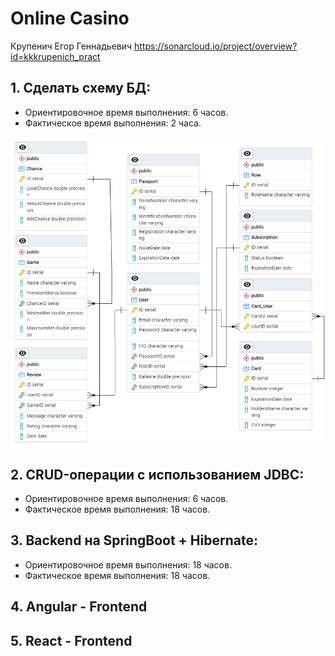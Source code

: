 # Online Casino

Крупенич Егор Геннадьевич
https://sonarcloud.io/project/overview?id=kkkrupenich_pract

## 1. Сделать схему БД:
* Ориентировочное время выполнения: 6 часов.
* Фактическое время выполнения: 2 часа.

![схема бд](https://github.com/kkkrupenich/pract/blob/main/erd.png)

## 2. CRUD-операции с использованием JDBC:
* Ориентировочное время выполнения: 6 часов.
* Фактическое время выполнения: 18 часов.

## 3. Backend на SpringBoot + Hibernate:
* Ориентировочное время выполнения: 18 часов.
* Фактическое время выполнения: 18 часов.
## 4. Angular - Frontend

## 5. React - Frontend
